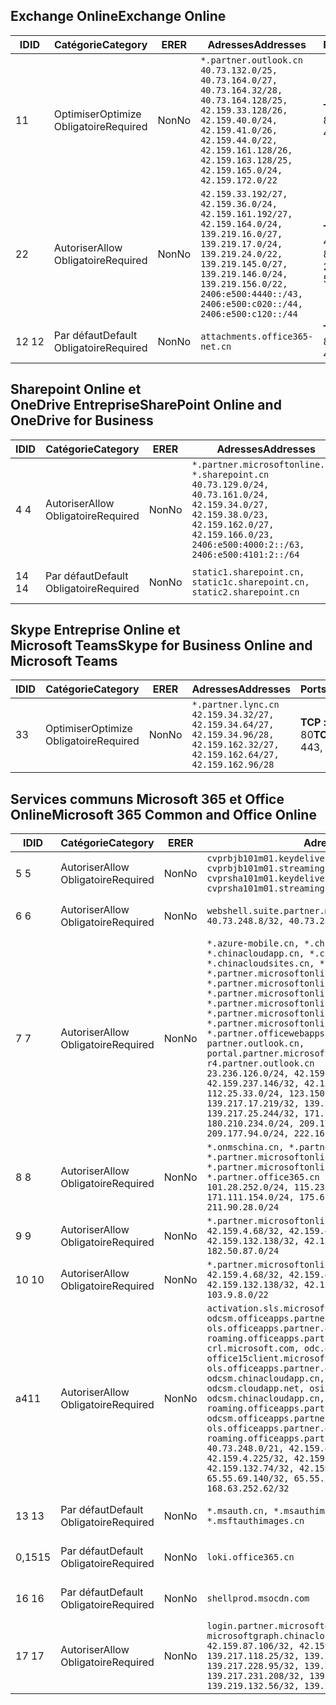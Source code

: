 <!--THIS FILE IS AUTOMATICALLY GENERATED. MANUAL CHANGES WILL BE OVERWRITTEN.-->
<!--Please contact the Office 365 Endpoints team with any questions.-->
<!--China endpoints version 2020033100-->
<!--File generated 2020-06-13 17:00:13.9786-->

## <a name="exchange-online"></a><span data-ttu-id="ab5cb-101">Exchange Online</span><span class="sxs-lookup"><span data-stu-id="ab5cb-101">Exchange Online</span></span>

<span data-ttu-id="ab5cb-102">ID</span><span class="sxs-lookup"><span data-stu-id="ab5cb-102">ID</span></span> | <span data-ttu-id="ab5cb-103">Catégorie</span><span class="sxs-lookup"><span data-stu-id="ab5cb-103">Category</span></span> | <span data-ttu-id="ab5cb-104">ER</span><span class="sxs-lookup"><span data-stu-id="ab5cb-104">ER</span></span> | <span data-ttu-id="ab5cb-105">Adresses</span><span class="sxs-lookup"><span data-stu-id="ab5cb-105">Addresses</span></span> | <span data-ttu-id="ab5cb-106">Ports</span><span class="sxs-lookup"><span data-stu-id="ab5cb-106">Ports</span></span>
-- | -------------------- | -- | ---------------------------------------------------------------------------------------------------------------------------------------------------------------------------------------------------------------------------------------------- | ------------------------
<span data-ttu-id="ab5cb-107">1</span><span class="sxs-lookup"><span data-stu-id="ab5cb-107">1</span></span> | <span data-ttu-id="ab5cb-108">Optimiser</span><span class="sxs-lookup"><span data-stu-id="ab5cb-108">Optimize</span></span><BR><span data-ttu-id="ab5cb-109">Obligatoire</span><span class="sxs-lookup"><span data-stu-id="ab5cb-109">Required</span></span> | <span data-ttu-id="ab5cb-110">Non</span><span class="sxs-lookup"><span data-stu-id="ab5cb-110">No</span></span> | `*.partner.outlook.cn`<BR>`40.73.132.0/25, 40.73.164.0/27, 40.73.164.32/28, 40.73.164.128/25, 42.159.33.128/26, 42.159.40.0/24, 42.159.41.0/26, 42.159.44.0/22, 42.159.161.128/26, 42.159.163.128/25, 42.159.165.0/24, 42.159.172.0/22` | <span data-ttu-id="ab5cb-111">**TCP :** 443, 80</span><span class="sxs-lookup"><span data-stu-id="ab5cb-111">**TCP:** 443, 80</span></span>
<span data-ttu-id="ab5cb-112">2</span><span class="sxs-lookup"><span data-stu-id="ab5cb-112">2</span></span> | <span data-ttu-id="ab5cb-113">Autoriser</span><span class="sxs-lookup"><span data-stu-id="ab5cb-113">Allow</span></span><BR><span data-ttu-id="ab5cb-114">Obligatoire</span><span class="sxs-lookup"><span data-stu-id="ab5cb-114">Required</span></span> | <span data-ttu-id="ab5cb-115">Non</span><span class="sxs-lookup"><span data-stu-id="ab5cb-115">No</span></span> | `42.159.33.192/27, 42.159.36.0/24, 42.159.161.192/27, 42.159.164.0/24, 139.219.16.0/27, 139.219.17.0/24, 139.219.24.0/22, 139.219.145.0/27, 139.219.146.0/24, 139.219.156.0/22, 2406:e500:4440::/43, 2406:e500:c020::/44, 2406:e500:c120::/44` | <span data-ttu-id="ab5cb-116">**TCP :** 25, 443, 53, 80</span><span class="sxs-lookup"><span data-stu-id="ab5cb-116">**TCP:** 25, 443, 53, 80</span></span>
<span data-ttu-id="ab5cb-117">12 </span><span class="sxs-lookup"><span data-stu-id="ab5cb-117">12</span></span> | <span data-ttu-id="ab5cb-118">Par défaut</span><span class="sxs-lookup"><span data-stu-id="ab5cb-118">Default</span></span><BR><span data-ttu-id="ab5cb-119">Obligatoire</span><span class="sxs-lookup"><span data-stu-id="ab5cb-119">Required</span></span> | <span data-ttu-id="ab5cb-120">Non</span><span class="sxs-lookup"><span data-stu-id="ab5cb-120">No</span></span> | `attachments.office365-net.cn` | <span data-ttu-id="ab5cb-121">**TCP :** 443, 80</span><span class="sxs-lookup"><span data-stu-id="ab5cb-121">**TCP:** 443, 80</span></span>

## <a name="sharepoint-online-and-onedrive-for-business"></a><span data-ttu-id="ab5cb-122">Sharepoint Online et OneDrive Entreprise</span><span class="sxs-lookup"><span data-stu-id="ab5cb-122">SharePoint Online and OneDrive for Business</span></span>

<span data-ttu-id="ab5cb-123">ID</span><span class="sxs-lookup"><span data-stu-id="ab5cb-123">ID</span></span> | <span data-ttu-id="ab5cb-124">Catégorie</span><span class="sxs-lookup"><span data-stu-id="ab5cb-124">Category</span></span> | <span data-ttu-id="ab5cb-125">ER</span><span class="sxs-lookup"><span data-stu-id="ab5cb-125">ER</span></span> | <span data-ttu-id="ab5cb-126">Adresses</span><span class="sxs-lookup"><span data-stu-id="ab5cb-126">Addresses</span></span> | <span data-ttu-id="ab5cb-127">Ports</span><span class="sxs-lookup"><span data-stu-id="ab5cb-127">Ports</span></span>
-- | ------------------- | -- | --------------------------------------------------------------------------------------------------------------------------------------------------------------------------------------------------- | ----------------
<span data-ttu-id="ab5cb-128">4 </span><span class="sxs-lookup"><span data-stu-id="ab5cb-128">4</span></span> | <span data-ttu-id="ab5cb-129">Autoriser</span><span class="sxs-lookup"><span data-stu-id="ab5cb-129">Allow</span></span><BR><span data-ttu-id="ab5cb-130">Obligatoire</span><span class="sxs-lookup"><span data-stu-id="ab5cb-130">Required</span></span> | <span data-ttu-id="ab5cb-131">Non</span><span class="sxs-lookup"><span data-stu-id="ab5cb-131">No</span></span> | `*.partner.microsoftonline.cn, *.sharepoint.cn`<BR>`40.73.129.0/24, 40.73.161.0/24, 42.159.34.0/27, 42.159.38.0/23, 42.159.162.0/27, 42.159.166.0/23, 2406:e500:4000:2::/63, 2406:e500:4101:2::/64` | <span data-ttu-id="ab5cb-132">**TCP :** 443, 80</span><span class="sxs-lookup"><span data-stu-id="ab5cb-132">**TCP:** 443, 80</span></span>
<span data-ttu-id="ab5cb-133">14 </span><span class="sxs-lookup"><span data-stu-id="ab5cb-133">14</span></span> | <span data-ttu-id="ab5cb-134">Par défaut</span><span class="sxs-lookup"><span data-stu-id="ab5cb-134">Default</span></span><BR><span data-ttu-id="ab5cb-135">Obligatoire</span><span class="sxs-lookup"><span data-stu-id="ab5cb-135">Required</span></span> | <span data-ttu-id="ab5cb-136">Non</span><span class="sxs-lookup"><span data-stu-id="ab5cb-136">No</span></span> | `static1.sharepoint.cn, static1c.sharepoint.cn, static2.sharepoint.cn` | <span data-ttu-id="ab5cb-137">**TCP :** 443, 80</span><span class="sxs-lookup"><span data-stu-id="ab5cb-137">**TCP:** 443, 80</span></span>

## <a name="skype-for-business-online-and-microsoft-teams"></a><span data-ttu-id="ab5cb-138">Skype Entreprise Online et Microsoft Teams</span><span class="sxs-lookup"><span data-stu-id="ab5cb-138">Skype for Business Online and Microsoft Teams</span></span>

<span data-ttu-id="ab5cb-139">ID</span><span class="sxs-lookup"><span data-stu-id="ab5cb-139">ID</span></span> | <span data-ttu-id="ab5cb-140">Catégorie</span><span class="sxs-lookup"><span data-stu-id="ab5cb-140">Category</span></span> | <span data-ttu-id="ab5cb-141">ER</span><span class="sxs-lookup"><span data-stu-id="ab5cb-141">ER</span></span> | <span data-ttu-id="ab5cb-142">Adresses</span><span class="sxs-lookup"><span data-stu-id="ab5cb-142">Addresses</span></span> | <span data-ttu-id="ab5cb-143">Ports</span><span class="sxs-lookup"><span data-stu-id="ab5cb-143">Ports</span></span>
-- | -------------------- | -- | -------------------------------------------------------------------------------------------------------------------------------- | ----------------
<span data-ttu-id="ab5cb-144">3</span><span class="sxs-lookup"><span data-stu-id="ab5cb-144">3</span></span> | <span data-ttu-id="ab5cb-145">Optimiser</span><span class="sxs-lookup"><span data-stu-id="ab5cb-145">Optimize</span></span><BR><span data-ttu-id="ab5cb-146">Obligatoire</span><span class="sxs-lookup"><span data-stu-id="ab5cb-146">Required</span></span> | <span data-ttu-id="ab5cb-147">Non</span><span class="sxs-lookup"><span data-stu-id="ab5cb-147">No</span></span> | `*.partner.lync.cn`<BR>`42.159.34.32/27, 42.159.34.64/27, 42.159.34.96/28, 42.159.162.32/27, 42.159.162.64/27, 42.159.162.96/28` | <span data-ttu-id="ab5cb-148">**TCP :** 443, 80</span><span class="sxs-lookup"><span data-stu-id="ab5cb-148">**TCP:** 443, 80</span></span>

## <a name="microsoft-365-common-and-office-online"></a><span data-ttu-id="ab5cb-149">Services communs Microsoft 365 et Office Online</span><span class="sxs-lookup"><span data-stu-id="ab5cb-149">Microsoft 365 Common and Office Online</span></span>

<span data-ttu-id="ab5cb-150">ID</span><span class="sxs-lookup"><span data-stu-id="ab5cb-150">ID</span></span> | <span data-ttu-id="ab5cb-151">Catégorie</span><span class="sxs-lookup"><span data-stu-id="ab5cb-151">Category</span></span> | <span data-ttu-id="ab5cb-152">ER</span><span class="sxs-lookup"><span data-stu-id="ab5cb-152">ER</span></span> | <span data-ttu-id="ab5cb-153">Adresses</span><span class="sxs-lookup"><span data-stu-id="ab5cb-153">Addresses</span></span> | <span data-ttu-id="ab5cb-154">Ports</span><span class="sxs-lookup"><span data-stu-id="ab5cb-154">Ports</span></span>
-- | ------------------- | -- | ---------------------------------------------------------------------------------------------------------------------------------------------------------------------------------------------------------------------------------------------------------------------------------------------------------------------------------------------------------------------------------------------------------------------------------------------------------------------------------------------------------------------------------------------------------------------------------------------------------------------------------------------------------------------------------------------------------------------------------------------------------------------------------------------------------------------------------------------------------------------------- | ----------------
<span data-ttu-id="ab5cb-155">5 </span><span class="sxs-lookup"><span data-stu-id="ab5cb-155">5</span></span> | <span data-ttu-id="ab5cb-156">Autoriser</span><span class="sxs-lookup"><span data-stu-id="ab5cb-156">Allow</span></span><BR><span data-ttu-id="ab5cb-157">Obligatoire</span><span class="sxs-lookup"><span data-stu-id="ab5cb-157">Required</span></span> | <span data-ttu-id="ab5cb-158">Non</span><span class="sxs-lookup"><span data-stu-id="ab5cb-158">No</span></span> | `cvprbjb101m01.keydelivery.mediaservices.chinacloudapi.cn, cvprbjb101m01.streaming.mediaservices.chinacloudapi.cn, cvprsha101m01.keydelivery.mediaservices.chinacloudapi.cn, cvprsha101m01.streaming.mediaservices.chinacloudapi.cn` | <span data-ttu-id="ab5cb-159">**TCP :** 443, 80</span><span class="sxs-lookup"><span data-stu-id="ab5cb-159">**TCP:** 443, 80</span></span>
<span data-ttu-id="ab5cb-160">6 </span><span class="sxs-lookup"><span data-stu-id="ab5cb-160">6</span></span> | <span data-ttu-id="ab5cb-161">Autoriser</span><span class="sxs-lookup"><span data-stu-id="ab5cb-161">Allow</span></span><BR><span data-ttu-id="ab5cb-162">Obligatoire</span><span class="sxs-lookup"><span data-stu-id="ab5cb-162">Required</span></span> | <span data-ttu-id="ab5cb-163">Non</span><span class="sxs-lookup"><span data-stu-id="ab5cb-163">No</span></span> | `webshell.suite.partner.microsoftonline.cn`<BR>`40.73.248.8/32, 40.73.252.10/32` | <span data-ttu-id="ab5cb-164">**TCP :** 443, 80</span><span class="sxs-lookup"><span data-stu-id="ab5cb-164">**TCP:** 443, 80</span></span>
<span data-ttu-id="ab5cb-165">7 </span><span class="sxs-lookup"><span data-stu-id="ab5cb-165">7</span></span> | <span data-ttu-id="ab5cb-166">Autoriser</span><span class="sxs-lookup"><span data-stu-id="ab5cb-166">Allow</span></span><BR><span data-ttu-id="ab5cb-167">Obligatoire</span><span class="sxs-lookup"><span data-stu-id="ab5cb-167">Required</span></span> | <span data-ttu-id="ab5cb-168">Non</span><span class="sxs-lookup"><span data-stu-id="ab5cb-168">No</span></span> | `*.azure-mobile.cn, *.chinacloudapi.cn, *.chinacloudapp.cn, *.chinacloud-mobile.cn, *.chinacloudsites.cn, *.partner.microsoftonline-m.cn, *.partner.microsoftonline-m.net.cn, *.partner.microsoftonline-m-i.cn, *.partner.microsoftonline-m-i.net.cn, *.partner.microsoftonline-p.net.cn, *.partner.microsoftonline-p-i.cn, *.partner.microsoftonline-p-i.net.cn, *.partner.officewebapps.cn, *.windowsazure.cn, partner.outlook.cn, portal.partner.microsoftonline.cdnsvc.com, r4.partner.outlook.cn`<BR>`23.236.126.0/24, 42.159.224.122/32, 42.159.233.91/32, 42.159.237.146/32, 42.159.238.120/32, 58.68.168.0/24, 112.25.33.0/24, 123.150.49.0/24, 125.65.247.0/24, 139.217.17.219/32, 139.217.19.156/32, 139.217.21.3/32, 139.217.25.244/32, 171.107.84.0/24, 180.210.232.0/24, 180.210.234.0/24, 209.177.86.0/24, 209.177.90.0/24, 209.177.94.0/24, 222.161.226.0/24` | <span data-ttu-id="ab5cb-169">**TCP :** 443, 80</span><span class="sxs-lookup"><span data-stu-id="ab5cb-169">**TCP:** 443, 80</span></span>
<span data-ttu-id="ab5cb-170">8 </span><span class="sxs-lookup"><span data-stu-id="ab5cb-170">8</span></span> | <span data-ttu-id="ab5cb-171">Autoriser</span><span class="sxs-lookup"><span data-stu-id="ab5cb-171">Allow</span></span><BR><span data-ttu-id="ab5cb-172">Obligatoire</span><span class="sxs-lookup"><span data-stu-id="ab5cb-172">Required</span></span> | <span data-ttu-id="ab5cb-173">Non</span><span class="sxs-lookup"><span data-stu-id="ab5cb-173">No</span></span> | `*.onmschina.cn, *.partner.microsoftonline.net.cn, *.partner.microsoftonline-i.cn, *.partner.microsoftonline-i.net.cn, *.partner.office365.cn`<BR>`101.28.252.0/24, 115.231.150.0/24, 123.235.32.0/24, 171.111.154.0/24, 175.6.10.0/24, 180.210.229.0/24, 211.90.28.0/24` | <span data-ttu-id="ab5cb-174">**TCP :** 443, 80</span><span class="sxs-lookup"><span data-stu-id="ab5cb-174">**TCP:** 443, 80</span></span>
<span data-ttu-id="ab5cb-175">9 </span><span class="sxs-lookup"><span data-stu-id="ab5cb-175">9</span></span> | <span data-ttu-id="ab5cb-176">Autoriser</span><span class="sxs-lookup"><span data-stu-id="ab5cb-176">Allow</span></span><BR><span data-ttu-id="ab5cb-177">Obligatoire</span><span class="sxs-lookup"><span data-stu-id="ab5cb-177">Required</span></span> | <span data-ttu-id="ab5cb-178">Non</span><span class="sxs-lookup"><span data-stu-id="ab5cb-178">No</span></span> | `*.partner.microsoftonline-p.cn`<BR>`42.159.4.68/32, 42.159.4.200/32, 42.159.7.156/32, 42.159.132.138/32, 42.159.133.17/32, 42.159.135.78/32, 182.50.87.0/24` | <span data-ttu-id="ab5cb-179">**TCP :** 443, 80</span><span class="sxs-lookup"><span data-stu-id="ab5cb-179">**TCP:** 443, 80</span></span>
<span data-ttu-id="ab5cb-180">10 </span><span class="sxs-lookup"><span data-stu-id="ab5cb-180">10</span></span> | <span data-ttu-id="ab5cb-181">Autoriser</span><span class="sxs-lookup"><span data-stu-id="ab5cb-181">Allow</span></span><BR><span data-ttu-id="ab5cb-182">Obligatoire</span><span class="sxs-lookup"><span data-stu-id="ab5cb-182">Required</span></span> | <span data-ttu-id="ab5cb-183">Non</span><span class="sxs-lookup"><span data-stu-id="ab5cb-183">No</span></span> | `*.partner.microsoftonline.cn`<BR>`42.159.4.68/32, 42.159.4.200/32, 42.159.7.156/32, 42.159.132.138/32, 42.159.133.17/32, 42.159.135.78/32, 103.9.8.0/22` | <span data-ttu-id="ab5cb-184">**TCP :** 443, 80</span><span class="sxs-lookup"><span data-stu-id="ab5cb-184">**TCP:** 443, 80</span></span>
<span data-ttu-id="ab5cb-185">a4</span><span class="sxs-lookup"><span data-stu-id="ab5cb-185">11</span></span> | <span data-ttu-id="ab5cb-186">Autoriser</span><span class="sxs-lookup"><span data-stu-id="ab5cb-186">Allow</span></span><BR><span data-ttu-id="ab5cb-187">Obligatoire</span><span class="sxs-lookup"><span data-stu-id="ab5cb-187">Required</span></span> | <span data-ttu-id="ab5cb-188">Non</span><span class="sxs-lookup"><span data-stu-id="ab5cb-188">No</span></span> | `activation.sls.microsoft.com, bjb-odcsm.officeapps.partner.office365.cn, bjb-ols.officeapps.partner.office365.cn, bjb-roaming.officeapps.partner.office365.cn, crl.microsoft.com, odc.officeapps.live.com, office15client.microsoft.com, officecdn.microsoft.com, ols.officeapps.partner.office365.cn, osi-prod-bjb01-odcsm.chinacloudapp.cn, osiprod-scus01-odcsm.cloudapp.net, osi-prod-sha01-odcsm.chinacloudapp.cn, roaming.officeapps.partner.office365.cn, sha-odcsm.officeapps.partner.office365.cn, sha-ols.officeapps.partner.office365.cn, sha-roaming.officeapps.partner.office365.cn`<BR>`40.73.248.0/21, 42.159.4.45/32, 42.159.4.50/32, 42.159.4.225/32, 42.159.7.13/32, 42.159.132.73/32, 42.159.132.74/32, 42.159.132.75/32, 65.52.98.231/32, 65.55.69.140/32, 65.55.227.140/32, 70.37.81.47/32, 168.63.252.62/32` | <span data-ttu-id="ab5cb-189">**TCP :** 443, 80</span><span class="sxs-lookup"><span data-stu-id="ab5cb-189">**TCP:** 443, 80</span></span>
<span data-ttu-id="ab5cb-190">13 </span><span class="sxs-lookup"><span data-stu-id="ab5cb-190">13</span></span> | <span data-ttu-id="ab5cb-191">Par défaut</span><span class="sxs-lookup"><span data-stu-id="ab5cb-191">Default</span></span><BR><span data-ttu-id="ab5cb-192">Obligatoire</span><span class="sxs-lookup"><span data-stu-id="ab5cb-192">Required</span></span> | <span data-ttu-id="ab5cb-193">Non</span><span class="sxs-lookup"><span data-stu-id="ab5cb-193">No</span></span> | `*.msauth.cn, *.msauthimages.cn, *.msftauth.cn, *.msftauthimages.cn` | <span data-ttu-id="ab5cb-194">**TCP :** 443, 80</span><span class="sxs-lookup"><span data-stu-id="ab5cb-194">**TCP:** 443, 80</span></span>
<span data-ttu-id="ab5cb-195">0,15</span><span class="sxs-lookup"><span data-stu-id="ab5cb-195">15</span></span> | <span data-ttu-id="ab5cb-196">Par défaut</span><span class="sxs-lookup"><span data-stu-id="ab5cb-196">Default</span></span><BR><span data-ttu-id="ab5cb-197">Obligatoire</span><span class="sxs-lookup"><span data-stu-id="ab5cb-197">Required</span></span> | <span data-ttu-id="ab5cb-198">Non</span><span class="sxs-lookup"><span data-stu-id="ab5cb-198">No</span></span> | `loki.office365.cn` | <span data-ttu-id="ab5cb-199">**TCP :** 443</span><span class="sxs-lookup"><span data-stu-id="ab5cb-199">**TCP:** 443</span></span>
<span data-ttu-id="ab5cb-200">16 </span><span class="sxs-lookup"><span data-stu-id="ab5cb-200">16</span></span> | <span data-ttu-id="ab5cb-201">Par défaut</span><span class="sxs-lookup"><span data-stu-id="ab5cb-201">Default</span></span><BR><span data-ttu-id="ab5cb-202">Obligatoire</span><span class="sxs-lookup"><span data-stu-id="ab5cb-202">Required</span></span> | <span data-ttu-id="ab5cb-203">Non</span><span class="sxs-lookup"><span data-stu-id="ab5cb-203">No</span></span> | `shellprod.msocdn.com` | <span data-ttu-id="ab5cb-204">**TCP :** 443</span><span class="sxs-lookup"><span data-stu-id="ab5cb-204">**TCP:** 443</span></span>
<span data-ttu-id="ab5cb-205">17 </span><span class="sxs-lookup"><span data-stu-id="ab5cb-205">17</span></span> | <span data-ttu-id="ab5cb-206">Autoriser</span><span class="sxs-lookup"><span data-stu-id="ab5cb-206">Allow</span></span><BR><span data-ttu-id="ab5cb-207">Obligatoire</span><span class="sxs-lookup"><span data-stu-id="ab5cb-207">Required</span></span> | <span data-ttu-id="ab5cb-208">Non</span><span class="sxs-lookup"><span data-stu-id="ab5cb-208">No</span></span> | `login.partner.microsoftonline.cn, microsoftgraph.chinacloudapi.cn`<BR>`42.159.87.106/32, 42.159.92.96/32, 139.217.115.121/32, 139.217.118.25/32, 139.217.118.46/32, 139.217.118.54/32, 139.217.228.95/32, 139.217.231.198/32, 139.217.231.208/32, 139.217.231.219/32, 139.219.132.56/32, 139.219.133.182/32` | <span data-ttu-id="ab5cb-209">**TCP :** 443, 80</span><span class="sxs-lookup"><span data-stu-id="ab5cb-209">**TCP:** 443, 80</span></span>
